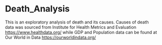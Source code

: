 # Death_Analysis
This is an exploratory analysis of death and its causes.
Causes of death data was sourced from  Institute for Health Metrics and Evaluation https://www.healthdata.org/
while GDP and Population data can be found at Our World in Data https://ourworldindata.org/ 


